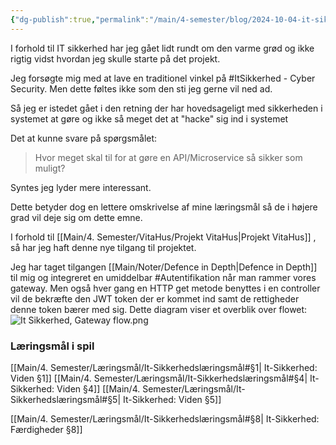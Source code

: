 ```yaml
---
{"dg-publish":true,"permalink":"/main/4-semester/blog/2024-10-04-it-sikkerhed/","created":"2024-10-04T08:20:18.569+02:00"}
---
```


I forhold til IT sikkerhed har jeg gået lidt rundt om den varme grød og ikke rigtig vidst hvordan jeg skulle starte på det projekt. 

Jeg forsøgte mig med at lave en traditionel vinkel på #ItSikkerhed - Cyber Security. Men dette føltes ikke som den sti jeg gerne vil ned ad. 

Så jeg er istedet gået i den retning der har hovedsageligt med sikkerheden i systemet at gøre og ikke så meget det at "hacke" sig ind i systemet

Det at kunne svare på spørgsmålet:

> Hvor meget skal til for at gøre en API/Microservice så sikker som muligt?

Syntes jeg lyder mere interessant.

Dette betyder dog en lettere omskrivelse af mine læringsmål så de i højere grad vil deje sig om dette emne.

I forhold til [[Main/4. Semester/VitaHus/Projekt VitaHus\|Projekt VitaHus]] , så har jeg haft denne nye tilgang til projektet.

Jeg har taget tilgangen [[Main/Noter/Defence in Depth\|Defence in Depth]] til mig og integreret en umiddelbar #Autentifikation når man rammer vores gateway. Men også hver gang en HTTP get metode benyttes i en controller vil de bekræfte den JWT token der er kommet ind samt de rettigheder denne token bærer med sig.
Dette diagram viser et overblik over flowet:
![It Sikkerhed, Gateway flow.png](/img/user/Excalidraw/It%20Sikkerhed,%20Gateway%20flow.png)

### Læringsmål i spil
[[Main/4. Semester/Læringsmål/It-Sikkerhedslæringsmål#§1\| It-Sikkerhed: Viden §1]]
[[Main/4. Semester/Læringsmål/It-Sikkerhedslæringsmål#§4\| It-Sikkerhed: Viden §4]]
[[Main/4. Semester/Læringsmål/It-Sikkerhedslæringsmål#§5\| It-Sikkerhed: Viden §5]]

[[Main/4. Semester/Læringsmål/It-Sikkerhedslæringsmål#§8\| It-Sikkerhed: Færdigheder §8]]
